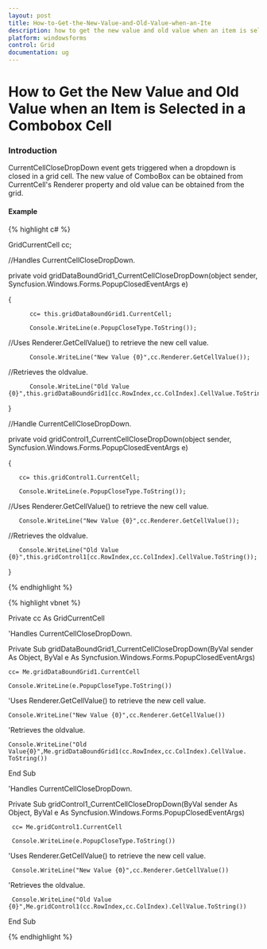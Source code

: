 ```yaml
---
layout: post
title: How-to-Get-the-New-Value-and-Old-Value-when-an-Ite
description: how to get the new value and old value when an item is selected in a combobox cell
platform: windowsforms
control: Grid
documentation: ug
---
```


# How to Get the New Value and Old Value when an Item is Selected in a Combobox Cell

### Introduction

CurrentCellCloseDropDown event gets triggered when a dropdown is closed in a grid cell. The new value of ComboBox can be obtained from CurrentCell's Renderer property and old value can be obtained from the grid.

#### Example

{% highlight c# %}



GridCurrentCell cc;



//Handles CurrentCellCloseDropDown.

private void gridDataBoundGrid1_CurrentCellCloseDropDown(object sender, Syncfusion.Windows.Forms.PopupClosedEventArgs e)

{

          cc= this.gridDataBoundGrid1.CurrentCell;

          Console.WriteLine(e.PopupCloseType.ToString());



//Uses Renderer.GetCellValue() to retrieve the new cell value.

          Console.WriteLine("New Value {0}",cc.Renderer.GetCellValue());



//Retrieves the oldvalue. 

          Console.WriteLine("Old Value {0}",this.gridDataBoundGrid1[cc.RowIndex,cc.ColIndex].CellValue.ToString());

}



//Handle CurrentCellCloseDropDown.

private void gridControl1_CurrentCellCloseDropDown(object sender, Syncfusion.Windows.Forms.PopupClosedEventArgs e)

{

       cc= this.gridControl1.CurrentCell;

       Console.WriteLine(e.PopupCloseType.ToString());



//Uses Renderer.GetCellValue() to retrieve the new cell value.

       Console.WriteLine("New Value {0}",cc.Renderer.GetCellValue()); 



//Retrieves the oldvalue.

       Console.WriteLine("Old Value {0}",this.gridControl1[cc.RowIndex,cc.ColIndex].CellValue.ToString());

}

{% endhighlight %}


{% highlight vbnet %}



Private cc As GridCurrentCell



'Handles CurrentCellCloseDropDown.

Private Sub gridDataBoundGrid1_CurrentCellCloseDropDown(ByVal sender As Object, ByVal e As Syncfusion.Windows.Forms.PopupClosedEventArgs)

    cc= Me.gridDataBoundGrid1.CurrentCell

    Console.WriteLine(e.PopupCloseType.ToString())



'Uses Renderer.GetCellValue() to retrieve the new cell value.

    Console.WriteLine("New Value {0}",cc.Renderer.GetCellValue())



'Retrieves the oldvalue.

    Console.WriteLine("Old Value{0}",Me.gridDataBoundGrid1(cc.RowIndex,cc.ColIndex).CellValue. ToString())

End Sub



'Handles CurrentCellCloseDropDown.

Private Sub gridControl1_CurrentCellCloseDropDown(ByVal sender As Object, ByVal e As Syncfusion.Windows.Forms.PopupClosedEventArgs)

     cc= Me.gridControl1.CurrentCell

     Console.WriteLine(e.PopupCloseType.ToString())



'Uses Renderer.GetCellValue() to retrieve the new cell value.

     Console.WriteLine("New Value {0}",cc.Renderer.GetCellValue())



'Retrieves the oldvalue.

     Console.WriteLine("Old Value {0}",Me.gridControl1(cc.RowIndex,cc.ColIndex).CellValue.ToString())

End Sub



{% endhighlight %}
